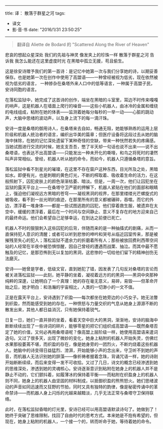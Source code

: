 
---
title: 译： 散落于群星之河
tags:
- 译文
- 影·音·书
date: "2016/1/31 23:50:25"
---

<!-- ![Galaxy](http://7xqdw6.com1.z0.glb.clouddn.com/galaxy.jpeg) -->

> 翻译自 Aliette de Bodard 的 "Scattered Along the River of Heaven" 

悲哀的想起众星深处
我们的先祖与神灵
像发夹上的珍珠一样
散落于群星之河
告诉我
我怎么能还在这里虚度时光
在黑暗中孤立无援，苟且偷生。

<!-- more -->



这是徐安诗赠予我们的第一首诗：是记忆中她第一次与我们分享她的诗，以期妥善保存。也是她第一次在创作中使用了高盟语——一种曾经被视为低劣，现在依然被视为低劣的语言， 一种掺杂在桑塔外来人口中的低等语言，一种属于高盟子民，安诗同胞的语言。

在落松监狱中，她完成了这首诗的创作，端坐在黑暗的斗室里，耳边不时传来嘎嘎的响声，这是机器人在墙面上爬行的噪音——这些小机器人，由冰冷的金属和缠绕的电线组成，粘附在她的体表——监测着她每分每秒的一举一动——心脏的跳动声，大脑中思绪的波动声，以及身上流下的每一滴汗珠。

安诗一度是桑塔的御用诗人，在桑塔来去自如，畅通无阻，她能够熟练的运用上层阶级和机器人统治者的语言，编织出华美的篇章；但医疗设备将这段过去从她的脑海中抹除，在她的记忆深处遗留下某种奇怪的空缺，带来一种恍然若失的疼痛感。当她试图进行交流的时候，她支支吾吾，憋了半天却一句话也说不出来——说不出桑塔语，也表达不出高盟语——只能发出一种未开化的嘶嚎，和鸟之将死时的凄然叫声非常相似。曾经，机器人听从她的命令，而如今，机器人只遵循桑塔的意旨。

落松监狱中看不到星光的璀璨，在这里不存在窗户这种东西，目光所及之处，黑暗如水。即便有光，也是刺眼的黄色灯光，不断的榨取着、吸收着生命的活力，在这般照射下，囚犯皮肤上的颜色渐渐枯萎、暗淡。但是，一周一次，他们让囚犯坐在监狱的露天平台上——在桑塔守卫严密的押解下，机器人紧贴在他们的面部和眼睛上，强迫他们凝视远方黑暗的苍穹——凝视黑洞的视界，在那里缕缕光芒螺旋式的被吸收，看不到一丝光明的痕迹，在那里所有的意义都被碾碎，吞噬。而它的外边，漂浮着一堆身体——都是一些试图逃跑的囚犯，他们穿着救生服，被遗弃在太空中，缓缓的漂浮着，最后在一个时间与空间静止、意义不复存在的地方迎来自己的最终命运。他们会希望自己足够幸运，在到达之前便已死亡。

机器人不时的狠狠刺入这些囚犯的后背，伴随而来的是一种抽搐式的剧痛，从而一直保持犯人意识的清醒；或者可以听到悲惨的呻吟和哭号从临近囚室传来，那是被摧残至失心的犯人；落松监狱不遣余力的折磨着所有人；那些被放回费利西蒂空间站的人经常在半夜中被恐惧惊醒，因自己曾经的遭遇而战栗、抽泣。而其中最不愿触及的记忆，是那恐怖到无以复加的黑洞，这悲惨的一切给他们留下的精神创伤无法磨灭。

安诗——她曾是学者，低级文官，直到她犯了错，因发表了几句反对桑塔的言论而被关进落松监狱——此刻，她平静的坐着，凝视着远方的的黑洞——黑洞中央那种纯粹的深邃，让她明白了一个真理：她的存在毫无意义，易碎，易毁——但革命开始之后，她才明白：和浩瀚的宇宙相比，人类的一切渺小的一文不值。

正是在露天平台上，安诗遇到了织盈——每次都坐在她旁边的小巧女子。她无法瞥到织盈，然而能感受到她的存在。一种愤怒与力量交织的气息从她身上源源不断的散发出来，其他人都日益消沉，只有她保持着锐气。

日复一日，她们一直并排的坐着，看着天空中巨大的黑洞，渐渐地，安诗的脑海中断断续续出现了一些诗词的碎片，能够零星的把它们组织成高盟语——既然桑塔否定了她的价值，又何必再用桑塔语呢？像高盟上层阶级一样，她使用高盟语来遣词造句。又过了很多天，出现了微妙的变化，她身上粘附的机器人开始失灵，仿佛烂水果那般萎蔫不堪，而织盈的存在，像是她身旁的一团烈火，不断灼烧着这些机器人。她脑中的诗变得日益猛烈、滂湃，开始能够小声的念出来，守卫听不到她的声音，而机器人无法识别她的辞藻——像祈祷者握着念珠，背诵咒语一样，她的诗刚开始断断续续，而后来变得一发不可收拾。又过了几日，诗文的概念已经渗透到她的思维深处，渗透到她的灵魂核心。安诗逐渐意识到粘附在她身上的机器人并不是静止不动的，它们颤抖着，如履薄冰的保持着平衡——而粘附在织盈身上的机器人则不同，她身上的机器人由坚固的材料制成，以抵御织盈的熊熊怒火。她们思绪波动的声音如同迅速而又狂野的节拍，同时又具有独特的韵律，像是秘密传诵中的革命禁诗——而机器人身上闪烁的光越来越黯淡，几乎无法正常与桑塔守卫保持联络。

此时，在落松监狱昏暗的灯光里，安诗已经可以用高盟语默读诗句了。她做到了！她终于突破了思维限制，找回了自由时代的思考方式。本来她是不抱有希望的，但现在，她身上粘附的机器人，一个接一个的，转而听命于她，等待着她的命令。